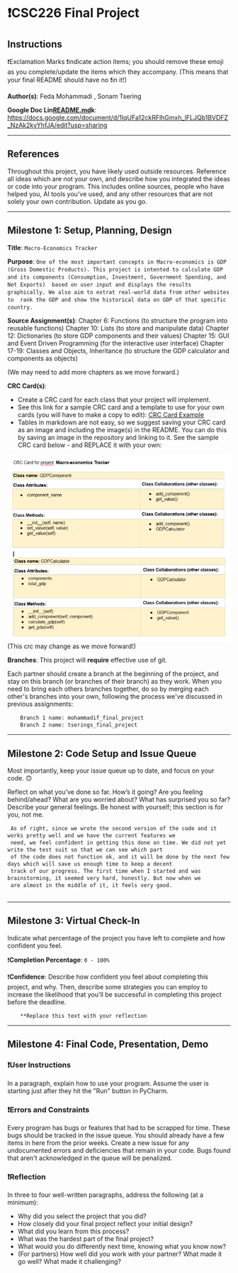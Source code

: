 # ❗CSC226 Final Project

## Instructions

❗️Exclamation Marks ❗️indicate action items; you should remove these emoji as you complete/update the items which 
  they accompany. (This means that your final README should have no ❗️in it!)

**Author(s)**: Feda Mohammadi , Sonam Tsering 


**Google Doc Lin[README.md](README.md)k**: https://docs.google.com/document/d/1IqUFa12ckRFlhGmxh_lFLJQb1BVDFZ_NzAk2kyYhfJA/edit?usp=sharing

---

## References 
Throughout this project, you have likely used outside resources. Reference all ideas which are not your own, 
and describe how you integrated the ideas or code into your program. This includes online sources, people who have 
helped you, AI tools you've used, and any other resources that are not solely your own contribution. Update as you go.

---

## Milestone 1: Setup, Planning, Design

**Title**: `Macro-Economics Tracker`

**Purpose**: `One of the most important concepts in Macro-economics is GDP (Gross Domestic Products). This project is
 intented to calculate GDP and its components (Consumption, Investment, Government Spending, and Net Exports) 
 based on user input and displays the results graphically. We also aim to extrat real-world data from other websites to 
 rank the GDP and show the historical data on GDP of that specific country.`

**Source Assignment(s)**:
Chapter 6: Functions (to structure the program into reusable functions)
Chapter 10: Lists (to store and manipulate data)
Chapter 12: Dictionaries (to store GDP components and their values)
Chapter 15: GUI and Event Driven Programming (for the interactive user interface)
Chapter 17-19: Classes and Objects, Inheritance (to structure the GDP calculator and components as objects)

(We may need to add more chapters as we move forward.)


**CRC Card(s)**:
  - Create a CRC card for each class that your project will implement.
  - See this link for a sample CRC card and a template to use for your own cards (you will have to make a copy to edit):
    [CRC Card Example](https://docs.google.com/document/d/1JE_3Qmytk_JGztRqkPXWACJwciPH61VCx3idIlBCVFY/edit?usp=sharing)
  - Tables in markdown are not easy, so we suggest saving your CRC card as an image and including the image(s) in the 
    README. You can do this by saving an image in the repository and linking to it. See the sample CRC card below - 
    and REPLACE it with your own:
  
![Don't leave me in your README!](image/my_crc.png)   (This crc may change as we move forward!)

**Branches**: This project will **require** effective use of git. 

Each partner should create a branch at the beginning of the project, and stay on this branch (or branches of their 
branch) as they work. When you need to bring each others branches together, do so by merging each other's branches 
into your own, following the process we've discussed in previous assignments: 

```
    Branch 1 name: mohammadif_final_project
    Branch 2 name: tserings_final_project
```
---

## Milestone 2: Code Setup and Issue Queue

Most importantly, keep your issue queue up to date, and focus on your code. 🙃

Reflect on what you’ve done so far. How’s it going? Are you feeling behind/ahead? What are you worried about? 
What has surprised you so far? Describe your general feelings. Be honest with yourself; this section is for you, not me.

```
 As of right, since we wrote the second version of the code and it works pretty well and we have the current features we
 need, we feel confident in getting this done on time. We did not yet write the test suit so that we can see which part
 of the code does not function ok, and it will be done by the next few days which will save us enough time to keep a decent 
 track of our progress. The first time when I started and was brainstorming, it seemed very hard, honestly. But now when we 
 are almost in the middle of it, it feels very good. 
 
```

---

## Milestone 3: Virtual Check-In

Indicate what percentage of the project you have left to complete and how confident you feel. 

❗️**Completion Percentage**: `0 - 100%`

❗️**Confidence**: Describe how confident you feel about completing this project, and why. Then, describe some 
  strategies you can employ to increase the likelihood that you'll be successful in completing this project 
  before the deadline.

```
    **Replace this text with your reflection
```

---

## Milestone 4: Final Code, Presentation, Demo

### ❗User Instructions
In a paragraph, explain how to use your program. Assume the user is starting just after they hit the "Run" button 
in PyCharm. 

### ❗Errors and Constraints
Every program has bugs or features that had to be scrapped for time. These bugs should be tracked in the issue queue. 
You should already have a few items in here from the prior weeks. Create a new issue for any undocumented errors and 
deficiencies that remain in your code. Bugs found that aren't acknowledged in the queue will be penalized.

### ❗Reflection
In three to four well-written paragraphs, address the following (at a minimum):
- Why did you select the project that you did?
- How closely did your final project reflect your initial design?
- What did you learn from this process?
- What was the hardest part of the final project?
- What would you do differently next time, knowing what you know now?
- (For partners) How well did you work with your partner? What made it go well? What made it challenging?